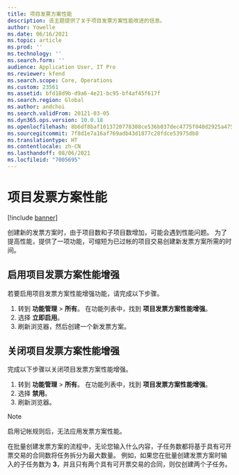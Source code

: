 ```yaml
---
title: 项目发票方案性能
description: 该主题提供了关于项目发票方案性能改进的信息。
author: Yowelle
ms.date: 06/16/2021
ms.topic: article
ms.prod: ''
ms.technology: ''
ms.search.form: ''
audience: Application User, IT Pro
ms.reviewer: kfend
ms.search.scope: Core, Operations
ms.custom: 23561
ms.assetid: bfd18d9b-d9a6-4e21-bc95-bf4af45f617f
ms.search.region: Global
ms.author: andchoi
ms.search.validFrom: 20121-03-05
ms.dyn365.ops.version: 10.0.18
ms.openlocfilehash: 8b6df8baf1013720778308ce536b037dec4775f040d2925a47508fb373900f81
ms.sourcegitcommit: 7f8d1e7a16af769adb43d1877c28fdce53975db8
ms.translationtype: HT
ms.contentlocale: zh-CN
ms.lasthandoff: 08/06/2021
ms.locfileid: "7005695"
---
```

# <a name="project-invoice-proposal-performance"></a>项目发票方案性能

[!include [banner](../includes/banner.md)]

创建新的发票方案时，由于项目数和子项目数增加，可能会遇到性能问题。 为了提高性能，提供了一项功能，可缩短为已过帐的项目交易创建新发票方案所需的时间。

## <a name="enable-project-invoice-proposal-performance-enhancement"></a>启用项目发票方案性能增强
若要启用项目发票方案性能增强功能，请完成以下步骤。

1.  转到 **功能管理** > **所有**。 在功能列表中，找到 **项目发票方案性能增强**。
2.  选择 **立即启用**。
3.  刷新浏览器，然后创建一个新发票方案。

## <a name="turn-off-project-invoice-proposal-performance-enhancement"></a>关闭项目发票方案性能增强
完成以下步骤以关闭项目发票方案性能增强。

1.  转到 **功能管理** > **所有**。 在功能列表中，找到 **项目发票方案性能增强**。
2.  选择 **禁用**。
3.  刷新浏览器。

> [!NOTE]
> 启用记帐规则后，无法应用发票方案性能。
> 
> 在批量创建发票方案的流程中，无论您输入什么内容，子任务数都将基于具有可开票交易的合同数将任务拆分为最大数量。 例如，如果您在批量创建发票方案时输入的子任务数为 **3**，并且只有两个具有可开票交易的合同，则仅创建两个子任务。
